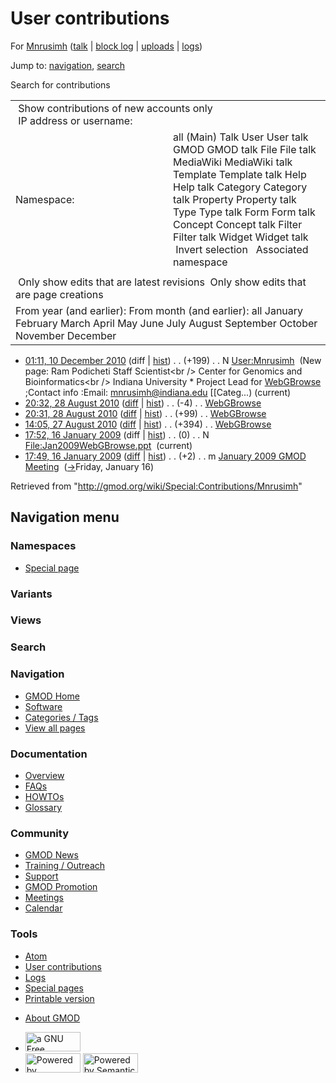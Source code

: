 <div id="mw-page-base" class="noprint">

</div>

<div id="mw-head-base" class="noprint">

</div>

<div id="content" class="mw-body" role="main">

<span id="top"></span>

<div id="mw-js-message" style="display:none;">

</div>



# <span dir="auto">User contributions</span>

<div id="bodyContent">

<div id="contentSub">

For [Mnrusimh](/wiki/User:Mnrusimh "User:Mnrusimh") (<a
href="/mediawiki/index.php?title=User_talk:Mnrusimh&amp;action=edit&amp;redlink=1"
class="new" title="User talk:Mnrusimh (page does not exist)">talk</a> \|
[block
log](/mediawiki/index.php?title=Special:Log/block&page=User%3AMnrusimh "Special:Log/block")
\|
[uploads](/wiki/Special:ListFiles/Mnrusimh "Special:ListFiles/Mnrusimh")
\| [logs](/wiki/Special:Log/Mnrusimh "Special:Log/Mnrusimh"))

</div>

<div id="jump-to-nav" class="mw-jump">

Jump to: [navigation](#mw-navigation), [search](#p-search)

</div>

<div id="mw-content-text">

Search for contributions

<table class="mw-contributions-table">
<colgroup>
<col style="width: 50%" />
<col style="width: 50%" />
</colgroup>
<tbody>
<tr class="odd">
<td colspan="2"> Show contributions of new accounts only<br />
 IP address or username:</td>
</tr>
<tr class="even">
<td class="mw-label">Namespace:</td>
<td>all (Main) Talk User User talk GMOD GMOD talk File File talk
MediaWiki MediaWiki talk Template Template talk Help Help talk Category
Category talk Property Property talk Type Type talk Form Form talk
Concept Concept talk Filter Filter talk Widget Widget talk  
 Invert selection 
 Associated namespace </td>
</tr>
<tr class="odd">
<td colspan="2"></td>
</tr>
<tr class="even">
<td colspan="2"> Only show edits that are latest revisions
 Only show edits that are page creations</td>
</tr>
<tr class="odd">
<td colspan="2">From year (and earlier): From month (and earlier): all
January February March April May June July August September October
November December</td>
</tr>
</tbody>
</table>

- <a href="/mediawiki/index.php?title=User:Mnrusimh&amp;oldid=15945"
  class="mw-changeslist-date" title="User:Mnrusimh">01:11, 10 December
  2010</a> (diff \|
  [hist](/mediawiki/index.php?title=User:Mnrusimh&action=history "User:Mnrusimh"))
  <span class="mw-changeslist-separator">. .</span>
  <span class="mw-plusminus-pos" dir="ltr"
  title="199 bytes after change">(+199)</span>‎
  <span class="mw-changeslist-separator">. .</span> N
  <a href="/wiki/User:Mnrusimh" class="mw-contributions-title"
  title="User:Mnrusimh">User:Mnrusimh</a> ‎ <span class="comment">(New
  page: Ram Podicheti Staff Scientist\<br /\> Center for Genomics and
  Bioinformatics\<br /\> Indiana University \* Project Lead for
  [WebGBrowse](/wiki/WebGBrowse "WebGBrowse") ;Contact info :Email:
  mnrusimh@indiana.edu \[\[Categ...)</span>
  <span class="mw-uctop">(current)</span>
- <a href="/mediawiki/index.php?title=WebGBrowse&amp;oldid=14329"
  class="mw-changeslist-date" title="WebGBrowse">20:32, 28 August 2010</a>
  ([diff](/mediawiki/index.php?title=WebGBrowse&diff=prev&oldid=14329 "WebGBrowse")
  \|
  [hist](/mediawiki/index.php?title=WebGBrowse&action=history "WebGBrowse"))
  <span class="mw-changeslist-separator">. .</span>
  <span class="mw-plusminus-neg" dir="ltr"
  title="2,753 bytes after change">(-4)</span>‎
  <span class="mw-changeslist-separator">. .</span>
  <a href="/wiki/WebGBrowse" class="mw-contributions-title"
  title="WebGBrowse">WebGBrowse</a> ‎
- <a href="/mediawiki/index.php?title=WebGBrowse&amp;oldid=14328"
  class="mw-changeslist-date" title="WebGBrowse">20:31, 28 August 2010</a>
  ([diff](/mediawiki/index.php?title=WebGBrowse&diff=prev&oldid=14328 "WebGBrowse")
  \|
  [hist](/mediawiki/index.php?title=WebGBrowse&action=history "WebGBrowse"))
  <span class="mw-changeslist-separator">. .</span>
  <span class="mw-plusminus-pos" dir="ltr"
  title="2,757 bytes after change">(+99)</span>‎
  <span class="mw-changeslist-separator">. .</span>
  <a href="/wiki/WebGBrowse" class="mw-contributions-title"
  title="WebGBrowse">WebGBrowse</a> ‎
- <a href="/mediawiki/index.php?title=WebGBrowse&amp;oldid=14315"
  class="mw-changeslist-date" title="WebGBrowse">14:05, 27 August 2010</a>
  ([diff](/mediawiki/index.php?title=WebGBrowse&diff=prev&oldid=14315 "WebGBrowse")
  \|
  [hist](/mediawiki/index.php?title=WebGBrowse&action=history "WebGBrowse"))
  <span class="mw-changeslist-separator">. .</span>
  <span class="mw-plusminus-pos" dir="ltr"
  title="2,658 bytes after change">(+394)</span>‎
  <span class="mw-changeslist-separator">. .</span>
  <a href="/wiki/WebGBrowse" class="mw-contributions-title"
  title="WebGBrowse">WebGBrowse</a> ‎
- <a
  href="/mediawiki/index.php?title=File:Jan2009WebGBrowse.ppt&amp;oldid=7200"
  class="mw-changeslist-date" title="File:Jan2009WebGBrowse.ppt">17:52, 16
  January 2009</a> (diff \|
  [hist](/mediawiki/index.php?title=File:Jan2009WebGBrowse.ppt&action=history "File:Jan2009WebGBrowse.ppt"))
  <span class="mw-changeslist-separator">. .</span>
  <span class="mw-plusminus-null" dir="ltr"
  title="0 bytes after change">(0)</span>‎
  <span class="mw-changeslist-separator">. .</span> N
  <a href="/wiki/File:Jan2009WebGBrowse.ppt"
  class="mw-contributions-title"
  title="File:Jan2009WebGBrowse.ppt">File:Jan2009WebGBrowse.ppt</a> ‎
  <span class="mw-uctop">(current)</span>
- <a
  href="/mediawiki/index.php?title=January_2009_GMOD_Meeting&amp;oldid=7199"
  class="mw-changeslist-date" title="January 2009 GMOD Meeting">17:49, 16
  January 2009</a>
  ([diff](/mediawiki/index.php?title=January_2009_GMOD_Meeting&diff=prev&oldid=7199 "January 2009 GMOD Meeting")
  \|
  [hist](/mediawiki/index.php?title=January_2009_GMOD_Meeting&action=history "January 2009 GMOD Meeting"))
  <span class="mw-changeslist-separator">. .</span>
  <span class="mw-plusminus-pos" dir="ltr"
  title="10,419 bytes after change">(+2)</span>‎
  <span class="mw-changeslist-separator">. .</span> m
  <a href="/wiki/January_2009_GMOD_Meeting" class="mw-contributions-title"
  title="January 2009 GMOD Meeting">January 2009 GMOD Meeting</a> ‎
  <span class="comment">([→](/wiki/January_2009_GMOD_Meeting#Friday.2C_January_16 "January 2009 GMOD Meeting")‎<span dir="auto"><span class="autocomment">Friday,
  January 16</span></span>)</span>

</div>

<div class="printfooter">

Retrieved from "<http://gmod.org/wiki/Special:Contributions/Mnrusimh>"

</div>

<div id="catlinks" class="catlinks catlinks-allhidden">

</div>

<div class="visualClear">

</div>

</div>

</div>

<div id="mw-navigation">

## Navigation menu

<div id="mw-head">



<div id="left-navigation">

<div id="p-namespaces" class="vectorTabs" role="navigation"
aria-labelledby="p-namespaces-label">

### Namespaces

- <span id="ca-nstab-special">[Special
  page](/wiki/Special:Contributions/Mnrusimh "This is a special page, you cannot edit the page itself")</span>

</div>

<div id="p-variants" class="vectorMenu emptyPortlet" role="navigation"
aria-labelledby="p-variants-label">

### 

### Variants[](#)

<div class="menu">

</div>

</div>

</div>

<div id="right-navigation">

<div id="p-views" class="vectorTabs emptyPortlet" role="navigation"
aria-labelledby="p-views-label">

### Views

</div>



</div>

<div id="p-search" role="search">

### Search

<div id="simpleSearch">

</div>

</div>

</div>

</div>

<div id="mw-panel">

<div id="p-logo" role="banner">

<a href="/wiki/Main_Page"
style="background-image: url(http://gmod.org/images/GMOD-cogs.png);"
title="Visit the main page"></a>

</div>

<div id="p-Navigation" class="portal" role="navigation"
aria-labelledby="p-Navigation-label">

### Navigation

<div class="body">

- <span id="n-GMOD-Home">[GMOD Home](/wiki/Main_Page)</span>
- <span id="n-Software">[Software](/wiki/GMOD_Components)</span>
- <span id="n-Categories-.2F-Tags">[Categories /
  Tags](/wiki/Categories)</span>
- <span id="n-View-all-pages">[View all
  pages](/wiki/Special:AllPages)</span>

</div>

</div>

<div id="p-Documentation" class="portal" role="navigation"
aria-labelledby="p-Documentation-label">

### Documentation

<div class="body">

- <span id="n-Overview">[Overview](/wiki/Overview)</span>
- <span id="n-FAQs">[FAQs](/wiki/Category:FAQ)</span>
- <span id="n-HOWTOs">[HOWTOs](/wiki/Category:HOWTO)</span>
- <span id="n-Glossary">[Glossary](/wiki/Glossary)</span>

</div>

</div>

<div id="p-Community" class="portal" role="navigation"
aria-labelledby="p-Community-label">

### Community

<div class="body">

- <span id="n-GMOD-News">[GMOD News](/wiki/GMOD_News)</span>
- <span id="n-Training-.2F-Outreach">[Training /
  Outreach](/wiki/Training_and_Outreach)</span>
- <span id="n-Support">[Support](/wiki/Support)</span>
- <span id="n-GMOD-Promotion">[GMOD
  Promotion](/wiki/GMOD_Promotion)</span>
- <span id="n-Meetings">[Meetings](/wiki/Meetings)</span>
- <span id="n-Calendar">[Calendar](/wiki/Calendar)</span>

</div>

</div>

<div id="p-tb" class="portal" role="navigation"
aria-labelledby="p-tb-label">

### Tools

<div class="body">

- <span id="feedlinks"><a
  href="http://gmod.org/mediawiki/index.php?title=Special:Contributions/Mnrusimh&amp;feed=atom"
  id="feed-atom" class="feedlink" rel="alternate"
  type="application/atom+xml" title="Atom feed for this page">Atom</a></span>
- <span id="t-contributions">[User
  contributions](/wiki/Special:Contributions/Mnrusimh "A list of contributions of this user")</span>
- <span id="t-log">[Logs](/wiki/Special:Log/Mnrusimh)</span>
- <span id="t-specialpages"><a href="/wiki/Special:SpecialPages" accesskey="q"
  title="A list of all special pages [q]">Special pages</a></span>
- <span id="t-print"><a
  href="/mediawiki/index.php?title=Special:Contributions/Mnrusimh&amp;printable=yes"
  rel="alternate" accesskey="p"
  title="Printable version of this page [p]">Printable version</a></span>

</div>

</div>

</div>

</div>

<div id="footer" role="contentinfo">

- <span id="footer-places-about">[About
  GMOD](/wiki/GMOD:About "GMOD:About")</span>

<!-- -->

- <span id="footer-copyrightico">[<img src="http://www.gnu.org/graphics/gfdl-logo-small.png" width="88"
  height="31" alt="a GNU Free Documentation License" />](http://www.gnu.org/licenses/fdl-1.3.html)</span>
- <span id="footer-poweredbyico">[<img src="/mediawiki/skins/common/images/poweredby_mediawiki_88x31.png"
  width="88" height="31" alt="Powered by MediaWiki" />](//www.mediawiki.org/)
  [<img
  src="/mediawiki/extensions/SemanticMediaWiki/includes/../resources/images/smw_button.png"
  width="88" height="31" alt="Powered by Semantic MediaWiki" />](https://www.semantic-mediawiki.org/wiki/Semantic_MediaWiki)</span>

<div style="clear:both">

</div>

</div>
